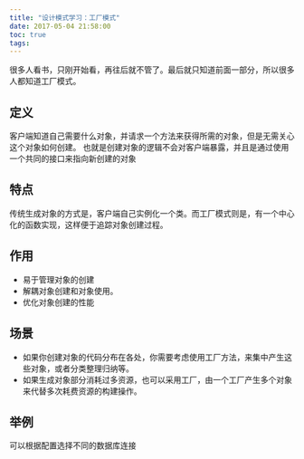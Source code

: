 ```yaml
---
title: "设计模式学习：工厂模式"
date: 2017-05-04 21:58:00
toc: true
tags:
---
```


很多人看书，只刚开始看，再往后就不管了。最后就只知道前面一部分，所以很多人都知道工厂模式。

<!--more-->

## 定义

客户端知道自己需要什么对象，并请求一个方法来获得所需的对象，但是无需关心这个对象如何创建。
也就是创建对象的逻辑不会对客户端暴露，并且是通过使用一个共同的接口来指向新创建的对象


## 特点
传统生成对象的方式是，客户端自己实例化一个类。而工厂模式则是，有一个中心化的函数实现，这样便于追踪对象创建过程。

## 作用
- 易于管理对象的创建
- 解耦对象创建和对象使用。
- 优化对象创建的性能

## 场景

- 如果你创建对象的代码分布在各处，你需要考虑使用工厂方法，来集中产生这些对象，或者分类整理归纳等。
- 如果生成对象部分消耗过多资源，也可以采用工厂，由一个工厂产生多个对象来代替多次耗费资源的构建操作。

## 举例
可以根据配置选择不同的数据库连接
